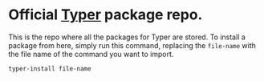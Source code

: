 # Official [Typer](https://grosik.ovh/typer/) package repo.
This is the repo where all the packages for Typer are stored.
To install a package from here, simply run this command, replacing the `file-name` with the file name of the command you want to import.
```
typer-install file-name
```
